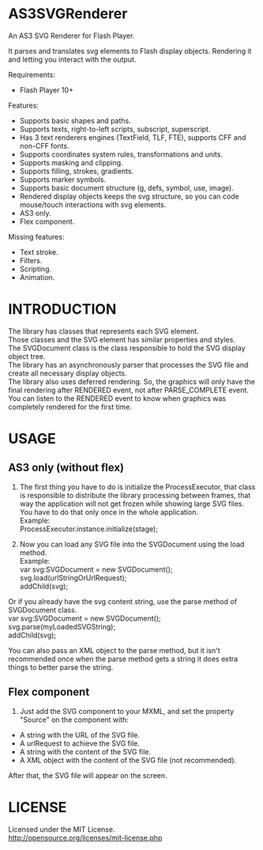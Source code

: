 AS3SVGRenderer
==============

An AS3 SVG Renderer for Flash Player.

It parses and translates svg elements to Flash display objects. Rendering it and letting you interact with the output.

Requirements:
* Flash Player 10+

Features:
* Supports basic shapes and paths.
* Supports texts, right-to-left scripts, subscript, superscript.
* Has 3 text renderers engines (TextField, TLF, FTE), supports CFF and non-CFF fonts.
* Supports coordinates system rules, transformations and units.
* Supports masking and clipping.
* Supports filling, strokes, gradients.
* Supports marker symbols.
* Supports basic document structure (g, defs, symbol, use, image).
* Rendered display objects keeps the svg structure, so you can code mouse/touch interactions with svg elements.
* AS3 only.
* Flex component.

Missing features:
* Text stroke.
* Filters.
* Scripting.
* Animation.

INTRODUCTION
==============

The library has classes that represents each SVG element.  
Those classes and the SVG element has similar properties and styles.  
The SVGDocument class is the class responsible to hold the SVG display object tree.  
The library has an asynchronously parser that processes the SVG file and create all necessary display objects.  
The library also uses deferred rendering. So, the graphics will only have the final rendering after RENDERED event, not after PARSE_COMPLETE event.  
You can listen to the RENDERED event to know when graphics was completely rendered for the first time.  

USAGE
==============

AS3 only (without flex)
----------

1. The first thing you have to do is initialize the ProcessExecutor, that class is responsible to distribute the library processing between frames, that way the application will not get frozen while showing large SVG files. You have to do that only once in the whole application.  
  Example:  
    ProcessExecutor.instance.initialize(stage);  

2. Now you can load any SVG file into the SVGDocument using the load method.  
  Example:  
    var svg:SVGDocument = new SVGDocument();  
    svg.load(urlStringOrUrlRequest);  
    addChild(svg);  

  Or if you already have the svg content string, use the parse method of SVGDocument class.  
    var svg:SVGDocument = new SVGDocument();  
    svg.parse(myLoadedSVGString);  
    addChild(svg);  

You can also pass an XML object to the parse method, but it isn't recommended once when the parse method gets a string it does extra things to better parse the string.

Flex component
----------

1. Just add the SVG component to your MXML, and set the property "Source" on the component with:
  * A string with the URL of the SVG file.
  * A urlRequest to achieve the SVG file.
  * A string with the content of the SVG file.
  * A XML object with the content of the SVG file (not recommended).

After that, the SVG file will appear on the screen.

LICENSE
==============
Licensed under the MIT License.  
http://opensource.org/licenses/mit-license.php
